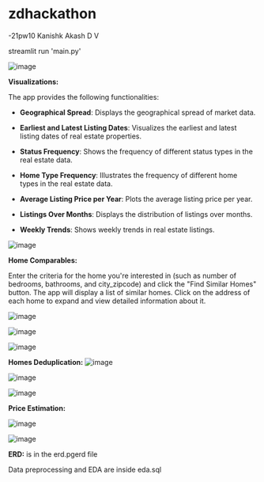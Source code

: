 # zdhackathon
-21pw10
Kanishk Akash D V

streamlit run 'main.py'
 
![image](https://github.com/kanxshkk/zdhackathon/assets/102735501/a716d0ae-75cc-442a-8b4c-626105340224)


**Visualizations:**

The app provides the following functionalities:

- **Geographical Spread**: Displays the geographical spread of market data.

- **Earliest and Latest Listing Dates**: Visualizes the earliest and latest listing dates of real estate properties.

- **Status Frequency**: Shows the frequency of different status types in the real estate data.

- **Home Type Frequency**: Illustrates the frequency of different home types in the real estate data.

- **Average Listing Price per Year**: Plots the average listing price per year.

- **Listings Over Months**: Displays the distribution of listings over months.

- **Weekly Trends**: Shows weekly trends in real estate listings.

![image](https://github.com/kanxshkk/zdhackathon/assets/102735501/7863836f-cfaf-44f5-81e5-1a44700e9c65)


**Home Comparables:**

Enter the criteria for the home you're interested in (such as number of bedrooms, bathrooms, and city_zipcode) and click the "Find Similar Homes" button.
The app will display a list of similar homes. 
Click on the address of each home to expand and view detailed information about it.

![image](https://github.com/kanxshkk/zdhackathon/assets/102735501/bd40ed5f-1383-4db8-98dd-912f366dcffc)

![image](https://github.com/kanxshkk/zdhackathon/assets/102735501/5da9d857-e2d4-467e-baa3-71c762d4c2d3)

![image](https://github.com/kanxshkk/zdhackathon/assets/102735501/4e7f5ca9-1c2c-4f30-923e-80c1eefe62a8)





**Homes Deduplication:**
![image](https://github.com/kanxshkk/zdhackathon/assets/102735501/38c61dc7-d7a2-4278-95c5-813a9c242140)

![image](https://github.com/kanxshkk/zdhackathon/assets/102735501/65ffa03f-2787-40c4-b077-8e1133fe5b77)

![image](https://github.com/kanxshkk/zdhackathon/assets/102735501/adeb8d49-47b6-4e17-94ba-2edf82ca4a5e)


**Price Estimation:**

![image](https://github.com/kanxshkk/zdhackathon/assets/102735501/7be50a31-318f-4cc3-8a04-2f66b8350e68)

![image](https://github.com/kanxshkk/zdhackathon/assets/102735501/3f26264a-9614-47ad-8626-bbefe1c0e9cd)

**ERD:** is in the erd.pgerd file

Data preprocessing and EDA are inside eda.sql 


